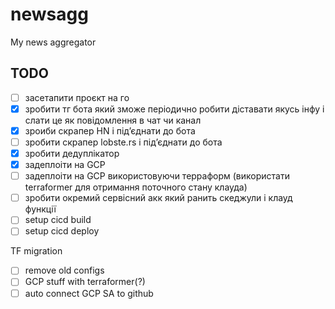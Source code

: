 # newsagg

My news aggregator

## TODO

- [ ] засетапити проєкт на го
- [x] зробити тг бота який зможе періодично робити діставати якусь інфу і слати це як повідомлення в чат чи канал
- [x] зроиби скрапер HN і підʼєднати до бота
- [ ] зробити скрапер lobste.rs і підʼєднати до бота
- [x] зробити дедуплікатор
- [x] задеплоіти на GCP
- [ ] задеплоіти на GCP використовуючи терраформ (використати terraformer для отримання поточного стану клауда)
- [ ] зробити окремий сервісний акк який ранить скеджули і клауд функції
- [ ] setup cicd build
- [ ] setup cicd deploy

TF migration

- [ ] remove old configs
- [ ] GCP stuff with terraformer(?)
- [ ] auto connect GCP SA to github

